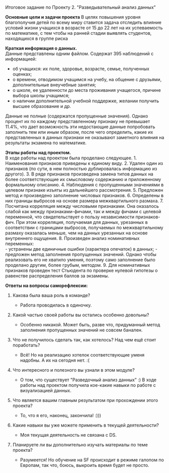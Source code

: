 Итоговое задание по Проекту 2. "Разведывательный анализ данных"

**Основные цели и задачи проекта**
В целях повышения уровня благополучия детей по всему миру 
ставится задача отследить влияние условий жизни учащихся в возрасте от 15 до 22 лет 
на их успеваемость по математике, с тем чтобы на ранней стадии выявлять
студентов, находящихся в группе риска

**Краткая информация о данных.**   
Данные представлены одним файлом. Содержат 395 наблюдений с информацией:
- об учащихся: их поле, здоровье, возрасте, семье,  полученных оценках; 
- о времени, отводимом учащимся на учебу, на общение с друзьями, дополнительные внеучебные занятия; 
- о школе, ее удаленности до места проживания учащегося, причине выбора школы учащимся;
- о наличии дополнительной учебной поддержке, желании получить высшее образование и др.

Данные не полные (содержатся пропущенные значения). 
Однако процент их по каждому представленному признаку не превышает 11.4%, что дает возможность
эти недостающие данные попробовать заполнить тем или иным образом, после чего определить, какие
их представленных в данных признаки не оказывают заметного влияния на результаты экзамена по математике.

**Этапы работы над проектом.**   
В ходе работы над проектом была проделано следующее.
    1. Наименования признаков приведены к единому виду.
    2. Удален один из признаков (по сути, в нем полностью дублировалась информацию из другого).
    3. В ряде признаков произведена замена типов данных на более соответствующие их смысловому содержанию и приложенному формальному описанию.
    4. Наблюдения с пропущенными значениями в целевом признаке изъяты из дальнейшего рассмотрения.
    5. Предложен метод и произведено заполнение числовых признаков. 
    6. Определены в  них границы выбросов на основе размера межквартильного размаха. 
    7. Посчитана корреляция между числовыми признаками. 
Она оказалось слабой как между признаками-фичами, так и между фичами с целевой переменной,  что свидетельствует о пользу независимости признаков-фич.
       При этом корреляция, получаемая для данных, урезанных в соответствии с границами выбросов, получаемых по межквартильному размаху оказалась меньше, чем на данных урезанных на основе внутреннего ощущения.
    8. Произведен анализ номинативных переменных:   
       - устранены две единичные ошибки (характера опечаток) в данных;
       - предложен метод заполнения пропущенных значений. Однако чтобы реализовать его  не хватило  умения, поэтому само заполнение было проделано другим, более грубым, методом. 
    9. Для номинативных признаков проведен тест Стьюдента по проверке нулевой гипотезы о равенстве распределения баллов за экзамены. 

**Ответы на вопросы саморефлексии:**

1. Какова была ваша роль в команде?
   - Работа проводилась в одиночку.

2. Какой частью своей работы вы остались особенно довольны?
   - Особенно никакой. Может быть, разве что, придуманный метод заполнения пропущенных значений не совсем банален. 

3. Что не получилось сделать так, как хотелось? Над чем ещё стоит поработать?
   - Всё! Но на реализацию хотелок соответствующие уменя надобны. А их на сегодня нет. :(

4. Что интересного и полезного вы узнали в этом модуле?
    - О том, что существует "Разведочный анализ данных" :)
   В ходе работы над проектом получила кое-какие навыки по работе с визуализацией данных. 

5. Что является вашим главным результатом при прохождении этого проекта?
   - То, что я его, наконец, закончила! :)))

6. Какие навыки вы уже можете применить в текущей деятельности?
   - Моя текущая деятельность не связана с DS.

7. Планируете ли вы дополнительно изучать материалы по теме проекта?
   - Разумеется! Но обучение на SF происходит в режиме галопом по Европам, так что, боюсь, выкроить время будет не просто.
